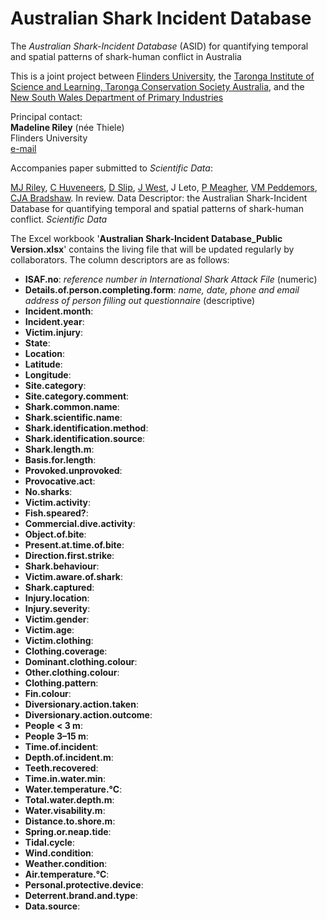 # Australian Shark Incident Database

The _Australian Shark-Incident Database_ (ASID) for quantifying temporal and spatial patterns of shark-human conflict in Australia

This is a joint project between <a href="http://www.flinders.edu.au">Flinders University</a>, the <a href="https://taronga.org.au/education/taronga-institute-of-science-and-learning">Taronga Institute of Science and Learning, Taronga Conservation Society Australia</a>, and the <a href="https://www.dpi.nsw.gov.au">New South Wales Department of Primary Industries</a>

Principal contact:<br>
<strong>Madeline Riley</strong> (née Thiele)<br>
Flinders University<br>
<a href="mailto:madeline.thiele@flinders.edu.au">e-mail</a>

Accompanies paper submitted to _Scientific Data_:

<a href="https://www.linkedin.com/in/madeline-thiele-7704b614a/">MJ Riley</a>, <a href="https://www.flinders.edu.au/people/charlie.huveneers">C Huveneers</a>, <a href="https://www.linkedin.com/in/david-slip-b539804b/?originalSubdomain=au">D Slip</a>, <a href="https://taronga.org.au/conservation-and-science/our-team">J West</a>, J Leto, <a href="https://www.linkedin.com/in/phoebe-meagher-471979133/?originalSubdomain=au">P Meagher</a>, <a href="https://www.dpi.nsw.gov.au/about-us/research-development/staff/staff-profiles/vic-peddemors">VM Peddemors</a>, <a href="http://www.flinders.edu.au/people/corey.bradshaw">CJA Bradshaw</a>. In review. Data Descriptor: the Australian Shark-Incident Database for quantifying temporal and spatial patterns of shark-human conflict. _Scientific Data_

The Excel workbook '<strong>Australian Shark-Incident Database_Public Version.xlsx</strong>' contains the living file that will be updated regularly by collaborators. The column descriptors are as follows:

- <strong>ISAF.no</strong>: <em>reference number in International Shark Attack File</em> (numeric)
- <strong>Details.of.person.completing.form</strong>: <em>name, date, phone and email address of person filling out questionnaire</em> (descriptive)
- <strong>Incident.month</strong>: 
- <strong>Incident.year</strong>: 
- <strong>Victim.injury</strong>: 
- <strong>State</strong>: 
- <strong>Location</strong>: 
- <strong>Latitude</strong>: 
- <strong>Longitude</strong>: 
- <strong>Site.category</strong>: 
- <strong>Site.category.comment</strong>: 
- <strong>Shark.common.name</strong>: 
- <strong>Shark.scientific.name</strong>: 
- <strong>Shark.identification.method</strong>: 
- <strong>Shark.identification.source</strong>: 
- <strong>Shark.length.m</strong>: 
- <strong>Basis.for.length</strong>: 
- <strong>Provoked.unprovoked</strong>: 
- <strong>Provocative.act</strong>: 
- <strong>No.sharks</strong>: 
- <strong>Victim.activity</strong>: 
- <strong>Fish.speared?</strong>: 
- <strong>Commercial.dive.activity</strong>: 
- <strong>Object.of.bite</strong>: 
- <strong>Present.at.time.of.bite</strong>: 
- <strong>Direction.first.strike</strong>: 
- <strong>Shark.behaviour</strong>: 
- <strong>Victim.aware.of.shark</strong>: 
- <strong>Shark.captured</strong>: 
- <strong>Injury.location</strong>: 
- <strong>Injury.severity</strong>: 
- <strong>Victim.gender</strong>: 
- <strong>Victim.age</strong>: 
- <strong>Victim.clothing</strong>: 
- <strong>Clothing.coverage</strong>: 
- <strong>Dominant.clothing.colour</strong>: 
- <strong>Other.clothing.colour</strong>: 
- <strong>Clothing.pattern</strong>: 
- <strong>Fin.colour</strong>: 
- <strong>Diversionary.action.taken</strong>: 
- <strong>Diversionary.action.outcome</strong>: 
- <strong>People < 3 m</strong>: 
- <strong>People 3–15 m</strong>: 
- <strong>Time.of.incident</strong>: 
- <strong>Depth.of.incident.m</strong>: 
- <strong>Teeth.recovered</strong>: 
- <strong>Time.in.water.min</strong>: 
- <strong>Water.temperature.°C</strong>: 
- <strong>Total.water.depth.m</strong>: 
- <strong>Water.visability.m</strong>: 
- <strong>Distance.to.shore.m</strong>: 
- <strong>Spring.or.neap.tide</strong>: 
- <strong>Tidal.cycle</strong>: 
- <strong>Wind.condition</strong>: 
- <strong>Weather.condition</strong>: 
- <strong>Air.temperature.°C</strong>: 
- <strong>Personal.protective.device</strong>: 
- <strong>Deterrent.brand.and.type</strong>: 
- <strong>Data.source</strong>: 


